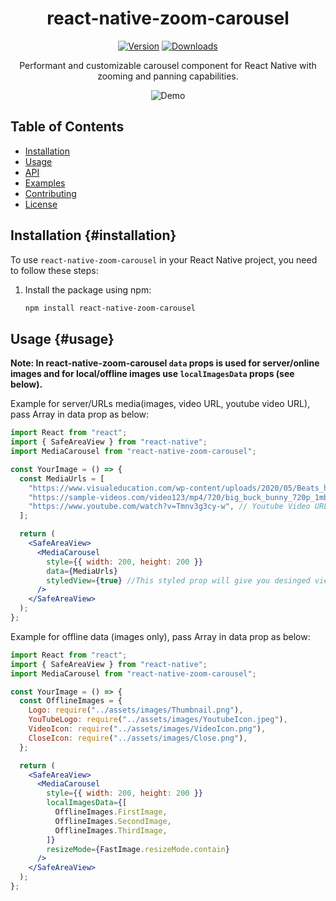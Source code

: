 <h1 align="center">
  react-native-zoom-carousel
</h1>

<div align="center">

[![Version](https://img.shields.io/npm/v/react-native-zoom-carousel.svg)](https://www.npmjs.com/package/react-native-zoom-carousel)
[![Downloads](https://img.shields.io/npm/dt/react-native-zoom-carousel.svg)](https://www.npmjs.com/package/react-native-zoom-carousel)

Performant and customizable carousel component for React Native with zooming and panning capabilities.

</div>

<p align="center">
  <img src="https://github.com/your-username/react-native-zoom-carousel/blob/main/docs/demo.gif" alt="Demo" />
</p>

## Table of Contents

- [Installation](#installation)
- [Usage](#usage)
- [API](#api)
- [Examples](#examples)
- [Contributing](#contributing)
- [License](#license)

## Installation {#installation}

To use `react-native-zoom-carousel` in your React Native project, you need to follow these steps:

1. Install the package using npm:

   ```bash
   npm install react-native-zoom-carousel
   ```

## Usage {#usage}

**Note: In react-native-zoom-carousel `data` props is used for server/online images and for local/offline images use `localImagesData` props (see below).**

Example for server/URLs media(images, video URL, youtube video URL), pass Array in data prop as below:

```jsx
import React from "react";
import { SafeAreaView } from "react-native";
import MediaCarousel from "react-native-zoom-carousel";

const YourImage = () => {
  const MediaUrls = [
    "https://www.visualeducation.com/wp-content/uploads/2020/05/Beats_headphones-2-1558px.jpg", //Image URL
    "https://sample-videos.com/video123/mp4/720/big_buck_bunny_720p_1mb.mp4", // Video URL
    "https://www.youtube.com/watch?v=Tmnv3g3cy-w", // Youtube Video URL
  ];

  return (
    <SafeAreaView>
      <MediaCarousel
        style={{ width: 200, height: 200 }}
        data={MediaUrls}
        styledView={true} //This styled prop will give you desinged view or carousel
      />
    </SafeAreaView>
  );
};
```

Example for offline data (images only), pass Array in data prop as below:

```jsx
import React from "react";
import { SafeAreaView } from "react-native";
import MediaCarousel from "react-native-zoom-carousel";

const YourImage = () => {
  const OfflineImages = {
    Logo: require("../assets/images/Thumbnail.png"),
    YouTubeLogo: require("../assets/images/YoutubeIcon.jpeg"),
    VideoIcon: require("../assets/images/VideoIcon.png"),
    CloseIcon: require("../assets/images/Close.png"),
  };

  return (
    <SafeAreaView>
      <MediaCarousel
        style={{ width: 200, height: 200 }}
        localImagesData={[
          OfflineImages.FirstImage,
          OfflineImages.SecondImage,
          OfflineImages.ThirdImage,
        ]}
        resizeMode={FastImage.resizeMode.contain}
      />
    </SafeAreaView>
  );
};
```

